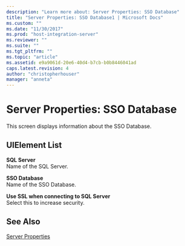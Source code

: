 ```yaml
---
description: "Learn more about: Server Properties: SSO Database"
title: "Server Properties: SSO Database1 | Microsoft Docs"
ms.custom: ""
ms.date: "11/30/2017"
ms.prod: "host-integration-server"
ms.reviewer: ""
ms.suite: ""
ms.tgt_pltfrm: ""
ms.topic: "article"
ms.assetid: e9a9061d-20e6-40d4-b7cb-b0b8446041ad
caps.latest.revision: 4
author: "christopherhouser"
manager: "anneta"
---
```

# Server Properties: SSO Database
This screen displays information about the SSO Database.  
  
## UIElement List  
 **SQL Server**  
 Name of the SQL Server.  
  
 **SSO Database**  
 Name of the SSO Database.  
  
 **Use SSL when connecting to SQL Server**  
 Select this to increase security.  
  
## See Also  
 [Server Properties](../core/server-properties1.md)
